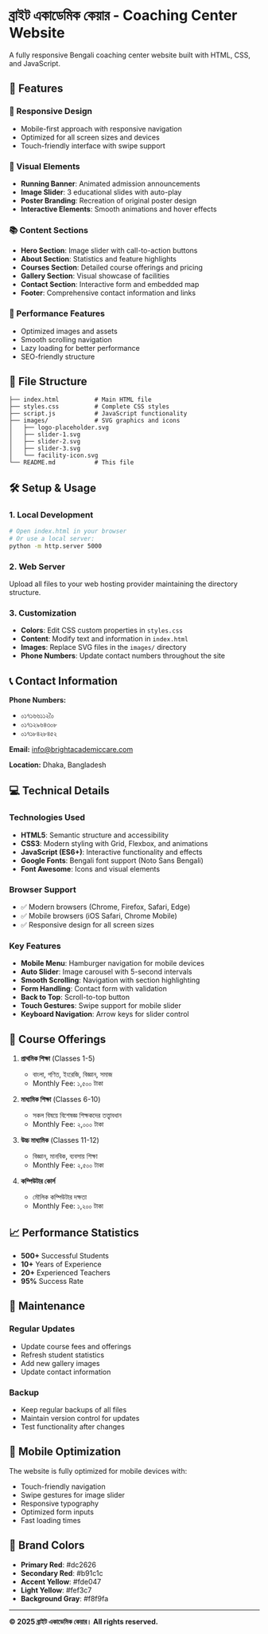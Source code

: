# ব্রাইট একাডেমিক কেয়ার - Coaching Center Website

A fully responsive Bengali coaching center website built with HTML, CSS, and JavaScript.

## 🌟 Features

### 📱 Responsive Design
- Mobile-first approach with responsive navigation
- Optimized for all screen sizes and devices
- Touch-friendly interface with swipe support

### 🎨 Visual Elements
- **Running Banner**: Animated admission announcements
- **Image Slider**: 3 educational slides with auto-play
- **Poster Branding**: Recreation of original poster design
- **Interactive Elements**: Smooth animations and hover effects

### 📚 Content Sections
- **Hero Section**: Image slider with call-to-action buttons
- **About Section**: Statistics and feature highlights
- **Courses Section**: Detailed course offerings and pricing
- **Gallery Section**: Visual showcase of facilities
- **Contact Section**: Interactive form and embedded map
- **Footer**: Comprehensive contact information and links

### 🚀 Performance Features
- Optimized images and assets
- Smooth scrolling navigation
- Lazy loading for better performance
- SEO-friendly structure

## 📁 File Structure

```
├── index.html          # Main HTML file
├── styles.css          # Complete CSS styles
├── script.js           # JavaScript functionality
├── images/             # SVG graphics and icons
│   ├── logo-placeholder.svg
│   ├── slider-1.svg
│   ├── slider-2.svg
│   ├── slider-3.svg
│   └── facility-icon.svg
└── README.md           # This file
```

## 🛠️ Setup & Usage

### 1. **Local Development**
   ```bash
   # Open index.html in your browser
   # Or use a local server:
   python -m http.server 5000
   ```

### 2. **Web Server**
   Upload all files to your web hosting provider maintaining the directory structure.

### 3. **Customization**
   - **Colors**: Edit CSS custom properties in `styles.css`
   - **Content**: Modify text and information in `index.html`
   - **Images**: Replace SVG files in the `images/` directory
   - **Phone Numbers**: Update contact numbers throughout the site

## 📞 Contact Information

**Phone Numbers:**
- ০১৭১৬৬১১২০ৈ
- ০১৭১২৯৬৪৩০৮
- ০১৭১৮৪২৮৪৫২

**Email:** info@brightacademiccare.com

**Location:** Dhaka, Bangladesh

## 💻 Technical Details

### Technologies Used
- **HTML5**: Semantic structure and accessibility
- **CSS3**: Modern styling with Grid, Flexbox, and animations
- **JavaScript (ES6+)**: Interactive functionality and effects
- **Google Fonts**: Bengali font support (Noto Sans Bengali)
- **Font Awesome**: Icons and visual elements

### Browser Support
- ✅ Modern browsers (Chrome, Firefox, Safari, Edge)
- ✅ Mobile browsers (iOS Safari, Chrome Mobile)
- ✅ Responsive design for all screen sizes

### Key Features
- **Mobile Menu**: Hamburger navigation for mobile devices
- **Auto Slider**: Image carousel with 5-second intervals
- **Smooth Scrolling**: Navigation with section highlighting
- **Form Handling**: Contact form with validation
- **Back to Top**: Scroll-to-top button
- **Touch Gestures**: Swipe support for mobile slider
- **Keyboard Navigation**: Arrow keys for slider control

## 🎯 Course Offerings

1. **প্রাথমিক শিক্ষা** (Classes 1-5)
   - বাংলা, গণিত, ইংরেজি, বিজ্ঞান, সমাজ
   - Monthly Fee: ১,৫০০ টাকা

2. **মাধ্যমিক শিক্ষা** (Classes 6-10)
   - সকল বিষয়ে বিশেষজ্ঞ শিক্ষকদের তত্ত্বাবধান
   - Monthly Fee: ২,০০০ টাকা

3. **উচ্চ মাধ্যমিক** (Classes 11-12)
   - বিজ্ঞান, মানবিক, ব্যবসায় শিক্ষা
   - Monthly Fee: ২,৫০০ টাকা

4. **কম্পিউটার কোর্স**
   - মৌলিক কম্পিউটার দক্ষতা
   - Monthly Fee: ১,২০০ টাকা

## 📈 Performance Statistics

- **500+** Successful Students
- **10+** Years of Experience  
- **20+** Experienced Teachers
- **95%** Success Rate

## 🔧 Maintenance

### Regular Updates
- Update course fees and offerings
- Refresh student statistics
- Add new gallery images
- Update contact information

### Backup
- Keep regular backups of all files
- Maintain version control for updates
- Test functionality after changes

## 📱 Mobile Optimization

The website is fully optimized for mobile devices with:
- Touch-friendly navigation
- Swipe gestures for image slider
- Responsive typography
- Optimized form inputs
- Fast loading times

## 🎨 Brand Colors

- **Primary Red**: #dc2626
- **Secondary Red**: #b91c1c  
- **Accent Yellow**: #fde047
- **Light Yellow**: #fef3c7
- **Background Gray**: #f8f9fa

---

**© 2025 ব্রাইট একাডেমিক কেয়ার। All rights reserved.**